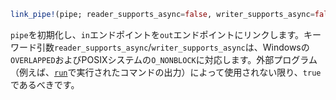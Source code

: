 ```julia
link_pipe!(pipe; reader_supports_async=false, writer_supports_async=false)
```

`pipe`を初期化し、`in`エンドポイントを`out`エンドポイントにリンクします。キーワード引数`reader_supports_async`/`writer_supports_async`は、Windowsの`OVERLAPPED`およびPOSIXシステムの`O_NONBLOCK`に対応します。外部プログラム（例えば、[`run`](@ref)で実行されたコマンドの出力）によって使用されない限り、`true`であるべきです。
